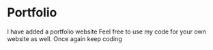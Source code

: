 # Portfolio
I have added a portfolio website
Feel free to use my code for your own website as well. Once again keep coding
